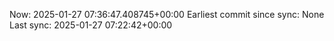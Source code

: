 Now: 2025-01-27 07:36:47.408745+00:00 Earliest commit since sync: None Last sync: 2025-01-27 07:22:42+00:00
